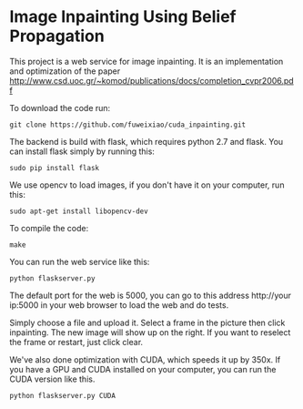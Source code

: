 # Image Inpainting Using Belief Propagation
This project is a web service for image inpainting. It is an implementation and optimization of the paper http://www.csd.uoc.gr/~komod/publications/docs/completion_cvpr2006.pdf

To download the code run:
```
git clone https://github.com/fuweixiao/cuda_inpainting.git
```
The backend is build with flask, which requires python 2.7 and flask.
You can install flask simply by running this:
```
sudo pip install flask
```
We use opencv to load images, if you don't have it on your computer, run this:
```
sudo apt-get install libopencv-dev
```

To compile the code:
```
make
```

You can run the web service like this:
```
python flaskserver.py
```
The default port for the web is 5000, you can go to this address http://your ip:5000 in your web browser to load the web and do tests.

Simply choose a file and upload it. Select a frame in the picture then click inpainting. The new image will show up on the right. If you want to reselect the frame or restart, just click clear.

We've also done optimization with CUDA, which speeds it up by 350x. If you have a GPU and CUDA installed on your computer, you can run the CUDA version like this.
```
python flaskserver.py CUDA
```


